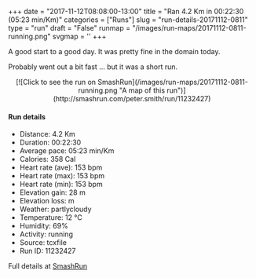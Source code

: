 +++
date = "2017-11-12T08:08:00-13:00"
title = "Ran 4.2 Km in 00:22:30 (05:23 min/Km)"
categories = ["Runs"]
slug = "run-details-20171112-0811"
type = "run"
draft = "False"
runmap = "/images/run-maps/20171112-0811-running.png"
svgmap = '<polyline points="0 51, 1 47, 2 46, 4 45, 8 46, 12 47, 12 47, 16 45, 17 43, 18 40, 22 33, 25 32, 28 32, 30 33, 30 33, 36 39, 42 43, 42 44, 45 44, 48 46, 60 47, 61 50, 64 53, 67 55, 71 59, 72 60, 77 65, 81 67, 83 67, 88 62, 93 61, 95 60, 97 57, 99 52, 100 49, 99 46, 99 46, 95 40, 91 40, 88 40, 80 42, 78 45, 77 47, 74 48, 71 51, 70 55, 70 57, 72 58, 70 56, 69 55, 70 52, 72 49, 71 49, 71 49, 69 51, 66 53, 63 53, 61 52, 60 50, 59 49, 55 49, 49 47, 45 47, 43 45, 41 44, 33 38, 24 33">'
+++

A good start to a good day. It was pretty fine in the domain today. 

Probably went out a bit fast ... but it was a short run. 

<!--more-->

<center>
[![Click to see the run on SmashRun](/images/run-maps/20171112-0811-running.png "A map of this run")](http://smashrun.com/peter.smith/run/11232427)
</center>

#### Run details

* Distance: 4.2 Km
* Duration: 00:22:30
* Average pace: 05:23 min/Km
* Calories: 358 Cal
* Heart rate (ave): 153 bpm
* Heart rate (max): 153 bpm
* Heart rate (min): 153 bpm
* Elevation gain: 28 m
* Elevation loss:  m
* Weather: partlycloudy
* Temperature: 12 &deg;C
* Humidity: 69%
* Activity: running
* Source: tcxfile
* Run ID: 11232427

Full details at [SmashRun](http://smashrun.com/peter.smith/run/11232427)